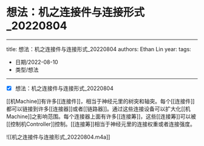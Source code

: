 # 想法：机之连接件与连接形式_20220804


---
title: 想法：机之连接件与连接形式_20220804
authors: Ethan Lin
year:
tags:
  - 日期/2022-08-10 
  - 类型/想法  
---



- [x] 想法：机之连接件与连接形式_20220804

[[机Machine]]有许多[[连接件]]，相当于神经元里的树突和轴突。每个[[连接件]]都可以链接到许多[[连接器]]或者[[链路器]]。通过这些连接设备可以扩大化[[机Machine]]之影响范围。每个连接器上面有许多[[连接筹]]，这些[[连接筹]]可以被[[控制机Controller]]控制。[[连接筹]]相当于神经元里的连接权重或者连接强度。



![[机之连接件与连接形式_20220804.m4a]]